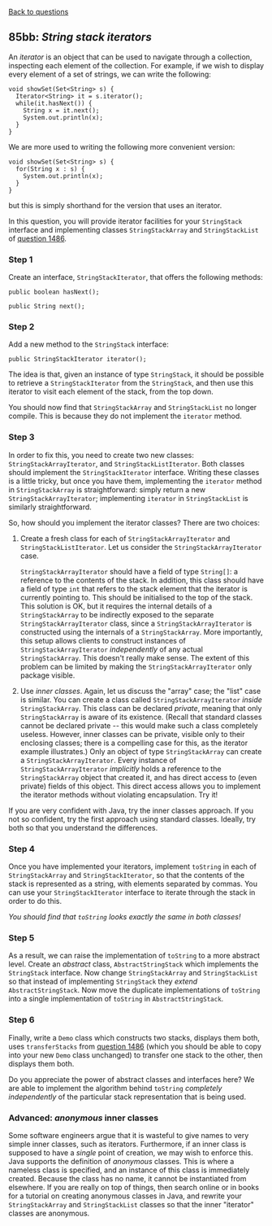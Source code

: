 [Back to questions](../README.md)

## 85bb: *String stack iterators*

An *iterator* is an object that can be used to navigate through a collection, inspecting each element of
the collection.  For example, if we wish to display every element of a set of strings, we can write the following:

```
void showSet(Set<String> s) {
  Iterator<String> it = s.iterator();
  while(it.hasNext()) {
    String x = it.next();
    System.out.println(x);
  }
}
```

We are more used to writing the following more convenient version:

```
void showSet(Set<String> s) {
  for(String x : s) {
    System.out.println(x);
  }
}
```

but this is simply shorthand for the version that uses an iterator.

In this question, you will provide iterator facilities for your `StringStack`
interface and implementing classes `StringStackArray` and `StringStackList`
of [question 1486](1486.md).

### Step 1
Create an interface, `StringStackIterator`, that offers the following methods:

```
public boolean hasNext();

public String next();
```

### Step 2
Add a new method to the `StringStack` interface:

```
public StringStackIterator iterator();
```

The idea is that, given an instance of type `StringStack`, it should be
possible to retrieve a `StringStackIterator` from the `StringStack`,
and then use this iterator to visit each element of the stack, from the top down.

You should now find that `StringStackArray` and `StringStackList` no
longer compile.  This is because they do not implement the `iterator` method.

### Step 3
In order to fix this, you need to create two new classes: `StringStackArrayIterator`,
and `StringStackListIterator`.  Both classes should implement the `StringStackIterator`
interface.  Writing these classes is a little tricky, but once you have them, implementing
the `iterator` method in `StringStackArray` is straightforward: simply
return a new `StringStackArrayIterator`; implementing `iterator` in
`StringStackList` is similarly straightforward.

So, how should you implement the iterator classes?  There are two choices:

1. Create a fresh class for each of `StringStackArrayIterator` and `StringStackListIterator`.
Let us consider the `StringStackArrayIterator` case.

   `StringStackArrayIterator` should have a field of type `String[]`: a reference to the contents of the stack. In addition, this class should have a field of type `int` that refers to the stack element that the iterator is currently pointing to.  This should be initialised to the top of the stack.  This solution is OK, but it requires the internal details of a `StringStackArray` to be indirectly exposed to the separate `StringStackArrayIterator` class, since a `StringStackArrayIterator` is constructed using the internals of a `StringStackArray`.  More importantly, this setup allows clients to construct instances of `StringStackArrayIterator` *independently* of any actual `StringStackArray`.  This doesn't really make sense.  The extent of this problem can be limited by making the `StringStackArrayIterator` only package visible.

2. Use *inner classes*.  Again, let us discuss the "array" case; the "list" case is similar. You can create a class called
   `StringStackArrayIterator` *inside* `StringStackArray`. This class can be declared *private*, meaning that only `StringStackArray` is aware of its existence.  (Recall that standard classes cannot be declared private -- this would make such a class completely useless.  However, inner classes can be private, visible only to their enclosing classes; there
   is a compelling case for this, as the iterator example illustrates.)  Only an object of type `StringStackArray`
   can create a `StringStackArrayIterator`.  Every instance of `StringStackArrayIterator` *implicitly*
   holds a reference to the `StringStackArray` object that created it, and has direct access to (even private)
   fields of this object.  This direct access allows you to implement the iterator methods without violating encapsulation.
   Try it!

If you are very confident with Java, try the inner classes approach.  If you not so confident, try the first approach
using standard classes.  Ideally, try both so that you understand the differences.

### Step 4
Once you have implemented your iterators, implement `toString` in each of `StringStackArray` and
`StringStackIterator`, so that the contents of the stack is represented as a string, with elements separated by commas.
You can use your `StringStackIterator` interface to iterate through the stack in order to do this.

*You should find that `toString` looks exactly the same in both classes!*

### Step 5
As a result, we can raise the implementation of `toString` to a more abstract level.  Create an *abstract*
class, `AbstractStringStack` which implements the `StringStack` interface.  Now change `StringStackArray`
and `StringStackList` so that instead of implementing `StringStack` they *extend*
`AbstractStringStack`.  Now move the duplicate implementations of `toString` into a single implementation
of `toString` in `AbstractStringStack`.

### Step 6
Finally, write a `Demo` class which constructs two stacks, displays them both, uses
`transferStacks` from [question 1486](1486.md) (which you should be able to copy into your new
`Demo` class unchanged) to transfer one stack to the other, then displays them both.

Do you appreciate the power of abstract classes and interfaces here?  We are able to implement the algorithm
behind `toString` *completely independently* of the particular stack representation that is being used.

### Advanced: *anonymous* inner classes
Some software engineers argue that it is
wasteful to give names to very simple inner classes, such as iterators.  Furthermore, if an inner class is
supposed to have a *single* point of creation, we may wish to enforce this.  Java supports the definition of
*anonymous* classes.  This is where a nameless class is specified, and an instance of this class is immediately
created.  Because the class has no name, it cannot be instantiated from elsewhere.  If you are really on top of things,
then search online or in books for a tutorial on creating anonymous classes in Java, and rewrite your `StringStackArray`
and `StringStackList` classes so that the inner "iterator" classes are anonymous.

